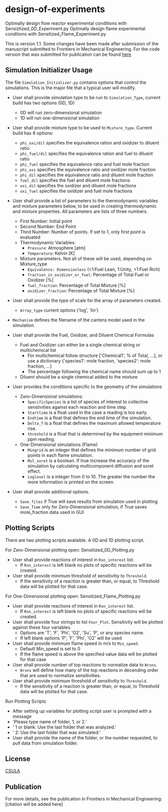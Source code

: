 # design-of-experiments
Optimally design flow reactor experimental conditions with Sensiztized_0D_Experiment.py
Optimally design flame experimental conditions with Sensitized_Flame_Experiment.py

This is version 1.1. Some changes have been made after submission of the manuscript submitted to Frontiers in Mechanical Engineering. For the code version that was submitted for publication can be found [here](https://github.com/CSULA-Combustion-Lab/design-of-experiments/tree/52a925ae703ef777d7fc361940dd1863e1ca0124)

## Simulation Initializer Usage
The file `Simulation_Initializer.py` contains options that control the simulations. This is the major file that a typical user will modify.

* User shall provide simulation type to be run to `Simulation_Type`, current build has two options (0D, 1D)
  * 0D will run zero-dimensional simulation
  * 1D will run one-dimensional simulation

* User shall provide mixture type to be used to `Mixture_type`. Current build has 8 options:
	* `phi_oxi/dil` specifies the equivalence ration and oxidizer to diluent ratio
	* `phi_fuel/dil` specifies the equivalence ration and fuel to diluent ratio
	* `phi_fuel` specifies the equivalence ratio and fuel mole fraction
	* `phi_oxi` specifies the equivalence ratio and oxidizer mole fraction
	* `phi_dil` specifies the equivalence ratio and diluent mole fraction
	* `fuel_dil` specifies the fuel and diluent mole fractions
	* `oxi_dil` specifies the oxidizer and diluent mole fractions
	* `oxi_fuel` specifies the oxidizer and fuel mole fractions

* User shall provide a list of parameters to the thermodynamic variables and mixture parameters below, to be used in creating thermodynamic and mixture properties. All parameters are lists of three numbers.
	* First Number: Initial point
	* Second Number: End Point
	* Third Number: Number of points. If set to 1, only first point is evaluated
	* Thermodynamic Variables:
		* `Pressure`: Atmosphere [atm]
		* `Temperature`: Kelvin [K]
	* Mixture parameters. Not all of these will be used, depending on Mixture_type
		* `Equivalence: Dimensionless` (<1:Fuel Lean, 1:Unity, >1:Fuel Rich)
		* `fraction_in_oxidizer_or_fuel`: Percentage of Total Fuel or Oxidizer [%]
		* `fuel_fraction`: Percentage of Total Mixture [%]
		* `oxidizer_fraction`: Percentage of Total Mixture [%]

* User shall provide the type of scale for the array of parameters created.
	* `Array_type` current options ('log', 'lin')
* `Mechanism` defines the filename of the cantera model used in the simulation.

* User shall provide the Fuel, Oxidizer, and Diluent Chemical Formulas
	* Fuel and Oxidizer can either be a single chemical string or multichemical list
		* For multichemical follow structure ['Chemical1', % of Total, ...], or use a dictionary {'species1': mole fraction, 'species2': mole fraction, ...}
		* The percentage following the chemical name should sum up to 1
	* Diluent should be a single chemical added to the mixture

* User provides the conditions specific to the geometry of the simulations
	* Zero-Dimensional simulations:
		* `SpecificSpecies` is a list of species of interest to collective senstivities against each reaction and time step.
		* `Starttime` is a float used in the case a reading is too early.
		* `Endtime` is a float that defines the end time of the simulation.
		* `Delta_T` is a float that defines the maximum allowed temperature rise.
		* `threshold` is a float that is determined by the equipment minimum ppm reading.
	* One-Dimensional simulations (Flame)
		* `Mingrid` is an integer that defines the minimum number of grid points in each flame simulation.
		* `Mul_soret` is a boolean. If true increase the accuracy of the simulation by calculating multicomponent diffusion and soret effect.
		* `Loglevel` is a integer from 0 to 10. The greater the number the more information is printed on the screen.

* User shall provide additional options.
	* `Save_files` if True will save results from simulation used in plotting
	* `Save_Time` only for Zero-Dimensional simulation, if True saves mole_fraction data used in GUI

## Plotting Scripts
There are two plotting scripts avalaible. A 0D and 1D plotting script.

For Zero-Dimensional plotting open: Sensitized_0D_Plotting.py
* User shall provide reactions of interest in `Rxn_interest` list.
	 * If `Rxn_interest` is left blank no plots of specific reactions will be created.
* User shall provide minimum threshold of sensitivitiy to `Threshold`.
	 * If the sensitivity of a reaction is greater than, or equal, to Threshold data will be plotted for that case.

For One-Dimensional plotting open: Sensitized_Flame_Plotting.py
* User shall provide reactions of interest in `Rxn_interest` list.
	 * If `Rxn_interest` is left blank no plots of specific reactions will be created.
* User shall provide four strings to list `Four_Plot`. Sensitivity will be plotted against these four variables.
	 * Options are 'T', 'F', 'Phi', 'O2', 'Su', 'P', or any species name.
	 * If left blank options 'P', 'F', 'Phi', 'O2' will be used
* User shall provide minimum flame speed in m/s to `Min_speed`.
	 * Default Min_speed is set to 0
	 * If the flame speed is above the specified value data will be plotted for that case
* User shall provide number of top reactions to normalize data to `Nrxns`.
	 *  `Nrxns` will define how many of the top reactions in decending order that are used to normalize sensitivities.
* User shall provide minimum threshold of sensitivitiy to `Threshold`.
	 * If the sensitivity of a reaction is greater than, or equal, to Threshold data will be plotted for that case.

Run Plotting Scripts
* After setting up variables for plotting script user is prompted with a message
* 'Please type name of folder, 1, or 2.'
* ' 1 or blank: Use the last folder that was analyzed.'
* ' 2: Use the last folder that was simulated:'
* User shall provide the name of the folder, or the number requested, to pull data from simulation folder.

## License
[CSULA](https://www.calstatela.edu/faculty/jeff-santner)

## Publication
For more details, see the publication in Frontiers in Mechanical Engineering: [citation will be added here]
